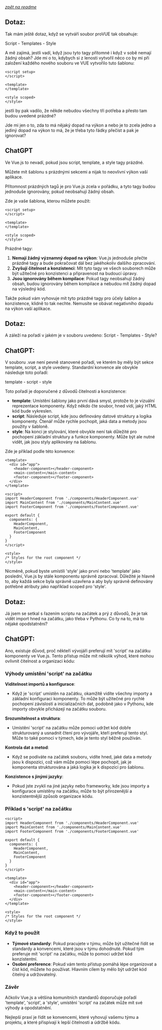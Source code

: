 [*zpět na readme*](https://github.com/Sudip2708/learning-VUE-with-the-help-of-AI#1-krok---sezn%C3%A1men%C3%AD-se-s-vue)   

## Dotaz:

Tak mám ještě dotaz, když se vytváří soubor proVUE tak obsahuje:

Script - Templates - Style  

A mě zajímá, jestli vadí, když jsou tyto tagy přítomné i když v sobě nemají žádný obsah? Jde mi o to, kdybych si z lenosti vytvořil něco co by mi při založení každého nového souboru ve VUE vytvořilo tuto šablonu:

    <script setup>
    </script>
    
    <template>
    </template>
    
    <style scoped>
    </style>

jestli by pak vadilo, že někde nebudou všechny tři potřeba a přesto tam budou uvedené prázdné?

Jde mi jen o to, zda to má nějaký dopad na výkon a nebo je to zcela jedno a jediný dopad na výkon to má, že je třeba tyto řádky přečíst a pak je ignorovat?

## ChatGPT

Ve Vue.js to nevadí, pokud jsou script, template, a style tagy prázdné. 

Můžete mít šablonu s prázdnými sekcemi a nijak to neovlivní výkon vaší aplikace. 

Přítomnost prázdných tagů je pro Vue.js zcela v pořádku, a tyto tagy budou jednoduše ignorovány, pokud neobsahují žádný obsah.

Zde je vaše šablona, kterou můžete použít:

    <script setup>
    </script>
    
    <template>
    </template>
    
    <style scoped>
    </style>

Prázdné tagy:

1) **Nemají žádný významný dopad na výkon**: Vue.js jednoduše přečte prázdné tagy a bude pokračovat dál bez jakéhokoliv dalšího zpracování.
2) **Zvyšují čitelnost a konzistenci**: Mít tyto tagy ve všech souborech může být užitečné pro konzistenci a připravenost na budoucí úpravy.
3) **Jsou ignorovány během kompilace**: Pokud tagy neobsahují žádný obsah, budou ignorovány během kompilace a nebudou mít žádný dopad na výsledný kód.

Takže pokud vám vyhovuje mít tyto prázdné tagy pro účely šablon a konzistence, klidně to tak nechte. Nemusíte se obávat negativního dopadu na výkon vaší aplikace.


## Dotaz:

A záleží na pořadí v jakém je v souboru uvedeno: Script - Templates - Style?

## ChatGPT:

V souboru .vue není pevně stanovené pořadí, ve kterém by měly být sekce template, script, a style uvedeny. Standardní konvence ale obvykle následuje toto pořadí:

template - script - style

Toto pořadí je doporučené z důvodů čitelnosti a konzistence:

- **template**: Umístění šablony jako první dává smysl, protože to je vizuální reprezentace komponenty. Když někdo čte soubor, hned vidí, jaký HTML kód bude vykreslen.
- **script**: Následuje script, kde jsou definovány datové struktury a logika komponenty. Čtenář může rychle pochopit, jaká data a metody jsou použity v šabloně.
- **style**: Na konci je stylování, které obvykle není tak důležité pro pochopení základní struktury a funkce komponenty. Může být ale nutné vidět, jak jsou styly aplikovány na šablonu.

Zde je příklad podle této konvence:

    <template>
      <div id="app">
        <header-component></header-component>
        <main-content></main-content>
        <footer-component></footer-component>
      </div>
    </template>
    
    <script>
    import HeaderComponent from './components/HeaderComponent.vue'
    import MainContent from './components/MainContent.vue'
    import FooterComponent from './components/FooterComponent.vue'
    
    export default {
      components: {
        HeaderComponent,
        MainContent,
        FooterComponent
      }
    }
    </script>
    
    <style>
    /* Styles for the root component */
    </style>

Nicméně, pokud byste umístili 'style' jako první nebo 'template' jako poslední, Vue.js by stále komponentu správně zpracoval. 
Důležité je hlavně to, aby každá sekce byla správně uzavřena a aby byly správně definovány potřebné atributy jako například scoped pro 'style'.


## Dotaz:
Já jsem se setkal s řazením scriptu na začátek a prý z důvodů, že je tak vidět import hned na začátku, jako třeba v Pythonu. Co ty na to, má to nějaké opodstatnění?

## ChatGPT:

Ano, existuje důvod, proč někteří vývojáři preferují mít 'script' na začátku komponenty ve Vue.js. Tento přístup může mít několik výhod, které mohou ovlivnit čitelnost a organizaci kódu:

### Výhody umístění 'script' na začátku

**Viditelnost importů a konfigurace**:
- Když je 'script' umístěn na začátku, okamžitě vidíte všechny importy a základní konfiguraci komponenty. To může být užitečné pro rychlé pochopení závislostí a inicializačních dat, podobně jako v Pythonu, kde importy obvykle přicházejí na začátku souboru.

**Srozumitelnost a struktura**:
- Umístění 'script' na začátku může pomoci udržet kód dobře strukturovaný a usnadnit čtení pro vývojáře, kteří preferují tento styl. Může to také pomoci v týmech, kde je tento styl běžně používán.

**Kontrola dat a metod**:
- Když se podíváte na začátek souboru, vidíte hned, jaké data a metody jsou k dispozici, což vám může pomoci lépe pochopit, jak je komponenta strukturována a jaká logika je k dispozici pro šablonu.

**Konzistence s jinými jazyky**:
- Pokud jste zvyklí na jiné jazyky nebo frameworky, kde jsou importy a konfigurace umístěny na začátku, může to být přirozenější a konzistentnější způsob organizace kódu.

### Příklad s 'script' na začátku

    <script>
    import HeaderComponent from './components/HeaderComponent.vue'
    import MainContent from './components/MainContent.vue'
    import FooterComponent from './components/FooterComponent.vue'
    
    export default {
      components: {
        HeaderComponent,
        MainContent,
        FooterComponent
      }
    }
    </script>
    
    <template>
      <div id="app">
        <header-component></header-component>
        <main-content></main-content>
        <footer-component></footer-component>
      </div>
    </template>
    
    <style>
    /* Styles for the root component */
    </style>

### Když to použít
- **Týmové standardy**: Pokud pracujete v týmu, může být užitečné řídit se standardy a konvencemi, které jsou v týmu dohodnuté. Pokud tým preferuje mít 'script' na začátku, může to pomoci udržet kód konzistentní.
- **Osobní preference**: Pokud vám tento přístup pomáhá lépe organizovat a číst kód, můžete ho používat. Hlavním cílem by mělo být udržet kód čitelný a udržovatelný.

### Závěr
Ačkoliv Vue.js a většina komunitních standardů doporučuje pořadí 'template', 'script', a 'style', umístění 'script' na začátek může mít své výhody a opodstatnění. 

Nejlepší praxí je řídit se konvencemi, které vyhovují vašemu týmu a projektu, a které přispívají k lepší čitelnosti a údržbě kódu.


